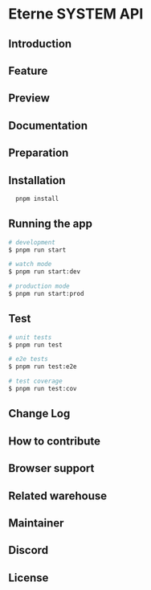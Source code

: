 <!--
 * @Description: 
 * @Anthor: Telliex
 * @Date: 2023-06-12 06:08:08
 * @LastEditors: Telliex
 * @LastEditTime: 2023-06-12 06:11:05
-->
# Eterne SYSTEM API

## Introduction

## Feature

## Preview

## Documentation

## Preparation

## Installation

```bash
  pnpm install
```

## Running the app

```bash
# development
$ pnpm run start

# watch mode
$ pnpm run start:dev

# production mode
$ pnpm run start:prod
```

## Test

```bash
# unit tests
$ pnpm run test

# e2e tests
$ pnpm run test:e2e

# test coverage
$ pnpm run test:cov
```

## Change Log

## How to contribute

## Browser support

## Related warehouse

## Maintainer

## Discord

## License
